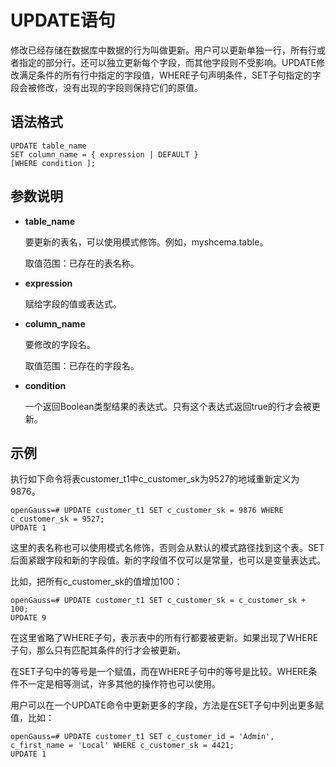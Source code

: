 # UPDATE语句<a name="ZH-CN_TOPIC_0000001224824119"></a>

修改已经存储在数据库中数据的行为叫做更新。用户可以更新单独一行，所有行或者指定的部分行。还可以独立更新每个字段，而其他字段则不受影响。UPDATE修改满足条件的所有行中指定的字段值，WHERE子句声明条件，SET子句指定的字段会被修改，没有出现的字段则保持它们的原值。

## 语法格式<a name="section169339391182"></a>

```
UPDATE table_name 
SET column_name = { expression | DEFAULT } 
[WHERE condition ];
```

## 参数说明<a name="section24508283118"></a>

-   **table\_name**

    要更新的表名，可以使用模式修饰。例如，myshcema.table。

    取值范围：已存在的表名称。

-   **expression**

    赋给字段的值或表达式。

-   **column\_name**

    要修改的字段名。

    取值范围：已存在的字段名。

-   **condition**

    一个返回Boolean类型结果的表达式。只有这个表达式返回true的行才会被更新。


## 示例<a name="section1401745151110"></a>

执行如下命令将表customer\_t1中c\_customer\_sk为9527的地域重新定义为9876。

```
openGauss=# UPDATE customer_t1 SET c_customer_sk = 9876 WHERE c_customer_sk = 9527;
UPDATE 1
```

这里的表名称也可以使用模式名修饰，否则会从默认的模式路径找到这个表。SET后面紧跟字段和新的字段值。新的字段值不仅可以是常量，也可以是变量表达式。

比如，把所有c\_customer\_sk的值增加100：

```
openGauss=# UPDATE customer_t1 SET c_customer_sk = c_customer_sk + 100;
UPDATE 9
```

在这里省略了WHERE子句，表示表中的所有行都要被更新。如果出现了WHERE子句，那么只有匹配其条件的行才会被更新。

在SET子句中的等号是一个赋值，而在WHERE子句中的等号是比较。WHERE条件不一定是相等测试，许多其他的操作符也可以使用。

用户可以在一个UPDATE命令中更新更多的字段，方法是在SET子句中列出更多赋值，比如：

```
openGauss=# UPDATE customer_t1 SET c_customer_id = 'Admin', c_first_name = 'Local' WHERE c_customer_sk = 4421; 
UPDATE 1
```

